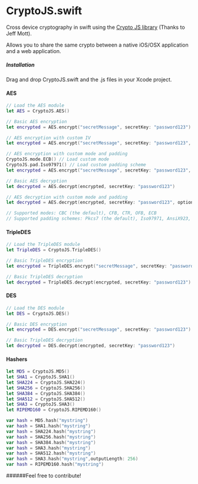 # CryptoJS.swift
Cross device cryptography in swift using the [Crypto JS library](https://code.google.com/p/crypto-js/) (Thanks to Jeff Mott).

Allows you to share the same crypto between a native iOS/OSX application and a web application.

##### Installation

Drag and drop CryptoJS.swift and the .js files in your Xcode project.

#### AES

```swift
// Load the AES module
let AES = CryptoJS.AES()

// Basic AES encryption
let encrypted = AES.encrypt("secretMessage", secretKey: "password123")

// AES encryption with custom IV
let encrypted = AES.encrypt("secretMessage", secretKey: "password123", options:["iv":123])

// AES encryption with custom mode and padding
CryptoJS.mode.ECB() // Load custom mode
CryptoJS.pad.Iso97971() // Load custom padding scheme
let encrypted = AES.encrypt("secretMessage", secretKey: "password123", options:[ "mode": CryptoJS.mode().ECB, "padding": CryptoJS.pad().Iso97971 ])

// Basic AES decryption
let decrypted = AES.decrypt(encrypted, secretKey: "password123")

// AES decryption with custom mode and padding
let decrypted = AES.decrypt(encrypted, secretKey: "password123", options:[ "mode": CryptoJS.mode().ECB, "padding": CryptoJS.pad().Iso97971 ])

// Supported modes: CBC (the default), CFB, CTR, OFB, ECB
// Supported padding schemes: Pkcs7 (the default), Iso97971, AnsiX923, Iso10126, ZeroPadding, NoPadding
```

#### TripleDES

```swift
// Load the TripleDES module
let TripleDES = CryptoJS.TripleDES()

// Basic TripleDES encryption
let encrypted = TripleDES.encrypt("secretMessage", secretKey: "password123")

// Basic TripleDES decryption
let decrypted = TripleDES.decrypt(encrypted, secretKey: "password123")
```

#### DES

```swift
// Load the DES module
let DES = CryptoJS.DES()

// Basic DES encryption
let encrypted = DES.encrypt("secretMessage", secretKey: "password123")

// Basic TripleDES decryption
let decrypted = DES.decrypt(encrypted, secretKey: "password123")
```

#### Hashers

```swift
let MD5 = CryptoJS.MD5()
let SHA1 = CryptoJS.SHA1()
let SHA224 = CryptoJS.SHA224()
let SHA256 = CryptoJS.SHA256()
let SHA384 = CryptoJS.SHA384()
let SHA512 = CryptoJS.SHA512()
let SHA3 = CryptoJS.SHA3()
let RIPEMD160 = CryptoJS.RIPEMD160()

var hash = MD5.hash("mystring")
var hash = SHA1.hash("mystring")
var hash = SHA224.hash("mystring")
var hash = SHA256.hash("mystring")
var hash = SHA384.hash("mystring")
var hash = SHA3.hash("mystring")
var hash = SHA512.hash("mystring")
var hash = SHA3.hash("mystring",outputLength: 256)
var hash = RIPEMD160.hash("mystring")
```

######Feel free to contribute!
